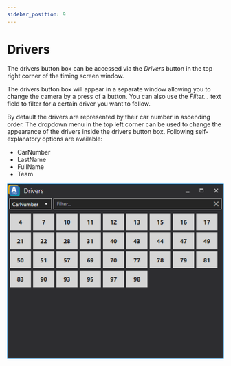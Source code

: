 ```yaml
---
sidebar_position: 9
---
```


# Drivers
The drivers button box can be accessed via the *Drivers* button in the top right corner of the timing screen window.

The drivers button box will appear in a separate window allowing you to change the camera by a press of a button.
You can also use the *Filter...* text field to filter for a certain driver you want to follow.

By default the drivers are represented by their car number in ascending order. The dropdown menu in the top left corner can be used to change the appearance of the drivers inside the drivers button box.
Following self-explanatory options are available:
* CarNumber
* LastName
* FullName
* Team

![ATVO Timing Screen Drivers Button Box](../../static/img/timingscreen/timing-screen-drivers-button-box.png)

